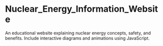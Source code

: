 # Nuclear_Energy_Information_Website
An educational website explaining nuclear energy concepts, safety, and benefits. Include interactive diagrams and animations using JavaScript.
